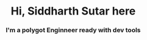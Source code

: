 <h1 align="center">Hi, Siddharth Sutar here</h1>
<h3 align="center">I'm a polygot Enginneer ready with dev tools</h3>
